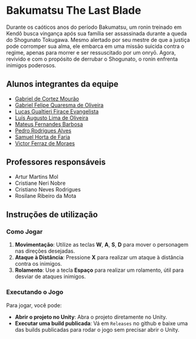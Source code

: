 # Bakumatsu The Last Blade

Durante os caóticos anos do período Bakumatsu, um ronin treinado em Kendô busca vingança após sua família ser assassinada durante a queda do Shogunato Tokugawa. Mesmo alertado por seu mestre de que a justiça pode corromper sua alma, ele embarca em uma missão suicida contra o regime, apenas para morrer e ser ressuscitado por um onryō. Agora, revivido e com o propósito de derrubar o Shogunato, o ronin enfrenta inimigos poderosos.

## Alunos integrantes da equipe

* [Gabriel de Cortez Mourão](https://github.com/mouroz)
* [Gabriel Felipe Quaresma de Oliveira](https://github.com/GabrielFQuaresma)
* [Lucas Gualtieri Firace Evangelista](https://github.com/LucasGualtieri)
* [Luís Augusto Lima de Oliveira](https://github.com/LuisAugusto0)
* [Mateus Fernandes Barbosa](https://github.com/Mateus-Fernandes-Barbosa)
* [Pedro Rodrigues Alves](https://github.com/pedroarlves)
* [Samuel Horta de Faria](https://github.com/SamuelHortadeFaria)
* [Victor Ferraz de Moraes](https://github.com/vfmoraes)

## Professores responsáveis

* Artur Martins Mol
* Cristiane Neri Nobre
* Cristiano Neves Rodrigues
* Rosilane Ribeiro da Mota

## Instruções de utilização

### Como Jogar

1. **Movimentação**: Utilize as teclas **W**, **A**, **S**, **D** para mover o personagem nas direções desejadas.
2. **Ataque à Distância**: Pressione **X** para realizar um ataque à distância contra os inimigos.
3. **Rolamento**: Use a tecla **Espaço** para realizar um rolamento, útil para desviar de ataques inimigos.

### Executando o Jogo

Para jogar, você pode:

- **Abrir o projeto no Unity**: Abra o projeto diretamente no Unity.
- **Executar uma build publicada**: Vá em `Releases` no github e baixe uma das builds publicadas para rodar o jogo sem precisar abrir o Unity.
